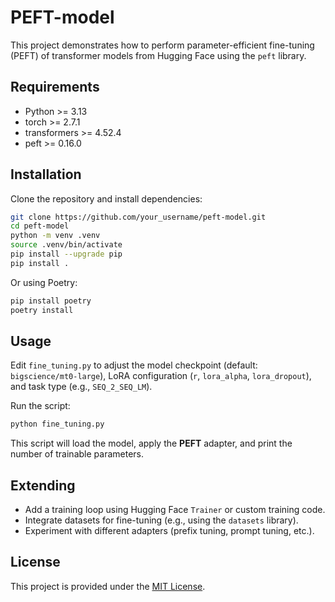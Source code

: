 # **PEFT**-model

This project demonstrates how to perform parameter-efficient fine-tuning (PEFT) of transformer models from Hugging Face using the `peft` library.

## Requirements

- Python >= 3.13
- torch >= 2.7.1
- transformers >= 4.52.4
- peft >= 0.16.0

## Installation

Clone the repository and install dependencies:

```bash
git clone https://github.com/your_username/peft-model.git
cd peft-model
python -m venv .venv
source .venv/bin/activate
pip install --upgrade pip
pip install .
```

Or using Poetry:

```bash
pip install poetry
poetry install
```

## Usage

Edit `fine_tuning.py` to adjust the model checkpoint (default: `bigscience/mt0-large`), LoRA configuration (`r`, `lora_alpha`, `lora_dropout`), and task type (e.g., `SEQ_2_SEQ_LM`).

Run the script:

```bash
python fine_tuning.py
```

This script will load the model, apply the **PEFT** adapter, and print the number of trainable parameters.

## Extending

- Add a training loop using Hugging Face `Trainer` or custom training code.
- Integrate datasets for fine-tuning (e.g., using the `datasets` library).
- Experiment with different adapters (prefix tuning, prompt tuning, etc.).

## License

This project is provided under the [MIT License](LICENSE).
